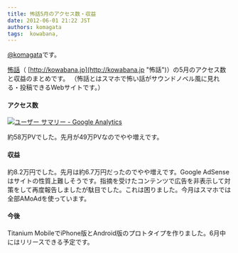 ```yaml
---
title: 怖話5月のアクセス数・収益
date: 2012-06-01 21:22 JST
authors: komagata
tags:  kowabana, 
---
```

[@komagata](http://twitter.com/komagata)です。

[怖話](http://kowabana.jp "怖話")（ [http://kowabana.jp](http://kowabana.jp "怖話")）の5月のアクセス数と収益のまとめです。 （怖話とはスマホで怖い話がサウンドノベル風に見れる・投稿できるWebサイトです。）

#### アクセス数

[![ユーザー サマリー - Google Analytics](http://farm8.staticflickr.com/7218/7313918116_8d57f8b804.jpg)](http://www.flickr.com/photos/komagata/7313918116/ "ユーザー サマリー - Google Analytics by komagata, on Flickr")

約58万PVでした。先月が49万PVなのでやや増えです。

#### 収益

約8.2万円でした。先月は約6.7万円だったのでやや増えです。Google AdSenseはサイトの性質上難しそうです。指摘を受けたコンテンツで広告を非表示して対策をして再度報告しましたが駄目でした。これは困りました。今月はスマホでは全部AMoAdを使っています。

#### 今後

Titanium MobileでiPhone版とAndroid版のプロトタイプを作りました。6月中にはリリースできる予定です。


